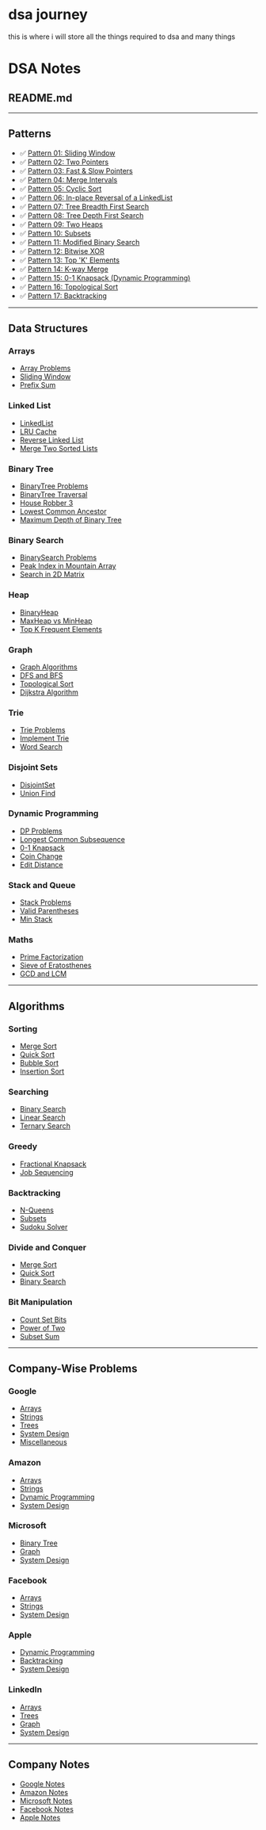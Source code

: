 # dsa journey 
 this is where i will store all the things required to dsa and many things

# DSA Notes

## README.md

---

## Patterns

- ✅ [Pattern 01: Sliding Window](./Patterns/✅%20Pattern%2001:%20Sliding%20Window.md)
- ✅ [Pattern 02: Two Pointers](./Patterns/✅%20Pattern%2002:%20Two%20Pointers.md)
- ✅ [Pattern 03: Fast & Slow Pointers](./Patterns/✅%20Pattern%2003:%20Fast%20&%20Slow%20Pointers.md)
- ✅ [Pattern 04: Merge Intervals](./Patterns/✅%20Pattern%2004:%20Merge%20Intervals.md)
- ✅ [Pattern 05: Cyclic Sort](./Patterns/✅%20Pattern%2005:%20Cyclic%20Sort.md)
- ✅ [Pattern 06: In-place Reversal of a LinkedList](./Patterns/✅%20Pattern%2006:%20In-place%20Reversal%20of%20a%20LinkedList.md)
- ✅ [Pattern 07: Tree Breadth First Search](./Patterns/✅%20Pattern%2007:%20Tree%20Breadth%20First%20Search.md)
- ✅ [Pattern 08: Tree Depth First Search](./Patterns/✅%20Pattern%2008:%20Tree%20Depth%20First%20Search.md)
- ✅ [Pattern 09: Two Heaps](./Patterns/✅%20Pattern%2009:%20Two%20Heaps.md)
- ✅ [Pattern 10: Subsets](./Patterns/✅%20Pattern%2010:%20Subsets.md)
- ✅ [Pattern 11: Modified Binary Search](./Patterns/✅%20Pattern%2011:%20Modified%20Binary%20Search.md)
- ✅ [Pattern 12: Bitwise XOR](./Patterns/✅%20Pattern%2012:%20Bitwise%20XOR.md)
- ✅ [Pattern 13: Top 'K' Elements](./Patterns/✅%20Pattern%2013:%20Top%20'K'%20Elements.md)
- ✅ [Pattern 14: K-way Merge](./Patterns/✅%20Pattern%2014:%20K-way%20Merge.md)
- ✅ [Pattern 15: 0-1 Knapsack (Dynamic Programming)](./Patterns/✅%20Pattern%2015:%200-1%20Knapsack%20(Dynamic%20Programming).md)
- ✅ [Pattern 16: Topological Sort](./Patterns/✅%20Pattern%2016:%20Topological%20Sort.md)
- ✅ [Pattern 17: Backtracking](./Patterns/✅%20Pattern%2017:%20Backtracking.md)

---

## Data Structures

### Arrays
- [Array Problems](./Data_Structures/Arrays/Array_Problems.md)
- [Sliding Window](./Data_Structures/Arrays/Sliding_Window.md)
- [Prefix Sum](./Data_Structures/Arrays/Prefix_Sum.md)

### Linked List
- [LinkedList](./Data_Structures/Linked_List/LinkedList.md)
- [LRU Cache](./Data_Structures/Linked_List/LRU_Cache.md)
- [Reverse Linked List](./Data_Structures/Linked_List/Reverse_Linked_List.md)
- [Merge Two Sorted Lists](./Data_Structures/Linked_List/Merge_Two_Sorted_Lists.md)

### Binary Tree
- [BinaryTree Problems](./Data_Structures/Binary_Tree/BinaryTree_Problems.md)
- [BinaryTree Traversal](./Data_Structures/Binary_Tree/BinaryTree_Traversal.md)
- [House Robber 3](./Data_Structures/Binary_Tree/House_Robber_3.md)
- [Lowest Common Ancestor](./Data_Structures/Binary_Tree/Lowest_Common_Ancestor.md)
- [Maximum Depth of Binary Tree](./Data_Structures/Binary_Tree/Maximum_Depth_of_Binary_Tree.md)

### Binary Search
- [BinarySearch Problems](./Data_Structures/Binary_Search/BinarySearch_Problems.md)
- [Peak Index in Mountain Array](./Data_Structures/Binary_Search/PeakIndex_in_Mountain_Array.md)
- [Search in 2D Matrix](./Data_Structures/Binary_Search/Search_in_2D_Matrix.md)

### Heap
- [BinaryHeap](./Data_Structures/Heap/BinaryHeap.md)
- [MaxHeap vs MinHeap](./Data_Structures/Heap/MaxHeap_vs_MinHeap.md)
- [Top K Frequent Elements](./Data_Structures/Heap/TopKFrequentElements.md)

### Graph
- [Graph Algorithms](./Data_Structures/Graph/Graph_Algorithms.md)
- [DFS and BFS](./Data_Structures/Graph/DFS_and_BFS.md)
- [Topological Sort](./Data_Structures/Graph/Topological_Sort.md)
- [Dijkstra Algorithm](./Data_Structures/Graph/Dijkstra_Algorithm.md)

### Trie
- [Trie Problems](./Data_Structures/Trie/Trie_Problems.md)
- [Implement Trie](./Data_Structures/Trie/Implement_Trie.md)
- [Word Search](./Data_Structures/Trie/Word_Search.md)

### Disjoint Sets
- [DisjointSet](./Data_Structures/Disjoint_Sets/DisjointSet.md)
- [Union Find](./Data_Structures/Disjoint_Sets/Union_Find.md)

### Dynamic Programming
- [DP Problems](./Data_Structures/Dynamic_Programming/DP_Problems.md)
- [Longest Common Subsequence](./Data_Structures/Dynamic_Programming/Longest_Common_Subsequence.md)
- [0-1 Knapsack](./Data_Structures/Dynamic_Programming/0_1_Knapsack.md)
- [Coin Change](./Data_Structures/Dynamic_Programming/Coin_Change.md)
- [Edit Distance](./Data_Structures/Dynamic_Programming/Edit_Distance.md)

### Stack and Queue
- [Stack Problems](./Data_Structures/Stack_and_Queue/Stack_Problems.md)
- [Valid Parentheses](./Data_Structures/Stack_and_Queue/Valid_Parentheses.md)
- [Min Stack](./Data_Structures/Stack_and_Queue/Min_Stack.md)

### Maths
- [Prime Factorization](./Data_Structures/Maths/Prime_Factorization.md)
- [Sieve of Eratosthenes](./Data_Structures/Maths/Sieve_of_Eratosthenes.md)
- [GCD and LCM](./Data_Structures/Maths/GCD_and_LCM.md)

---

## Algorithms

### Sorting
- [Merge Sort](./Algorithms/Sorting/Merge_Sort.md)
- [Quick Sort](./Algorithms/Sorting/Quick_Sort.md)
- [Bubble Sort](./Algorithms/Sorting/Bubble_Sort.md)
- [Insertion Sort](./Algorithms/Sorting/Insertion_Sort.md)

### Searching
- [Binary Search](./Algorithms/Searching/Binary_Search.md)
- [Linear Search](./Algorithms/Searching/Linear_Search.md)
- [Ternary Search](./Algorithms/Searching/Ternary_Search.md)

### Greedy
- [Fractional Knapsack](./Algorithms/Greedy/Fractional_Knapsack.md)
- [Job Sequencing](./Algorithms/Greedy/Job_Sequencing.md)

### Backtracking
- [N-Queens](./Algorithms/Backtracking/N-Queens.md)
- [Subsets](./Algorithms/Backtracking/Subsets.md)
- [Sudoku Solver](./Algorithms/Backtracking/Sudoku_Solver.md)

### Divide and Conquer
- [Merge Sort](./Algorithms/Divide_and_Conquer/Merge_Sort.md)
- [Quick Sort](./Algorithms/Divide_and_Conquer/Quick_Sort.md)
- [Binary Search](./Algorithms/Divide_and_Conquer/Binary_Search.md)

### Bit Manipulation
- [Count Set Bits](./Algorithms/Bit_Manipulation/Count_Set_Bits.md)
- [Power of Two](./Algorithms/Bit_Manipulation/Power_of_Two.md)
- [Subset Sum](./Algorithms/Bit_Manipulation/Subset_Sum.md)

---

## Company-Wise Problems

### Google
- [Arrays](./Company_Wise_Problems/Google/Arrays.md)
- [Strings](./Company_Wise_Problems/Google/Strings.md)
- [Trees](./Company_Wise_Problems/Google/Trees.md)
- [System Design](./Company_Wise_Problems/Google/System_Design.md)
- [Miscellaneous](./Company_Wise_Problems/Google/Miscellaneous.md)

### Amazon
- [Arrays](./Company_Wise_Problems/Amazon/Arrays.md)
- [Strings](./Company_Wise_Problems/Amazon/Strings.md)
- [Dynamic Programming](./Company_Wise_Problems/Amazon/Dynamic_Programming.md)
- [System Design](./Company_Wise_Problems/Amazon/System_Design.md)

### Microsoft
- [Binary Tree](./Company_Wise_Problems/Microsoft/Binary_Tree.md)
- [Graph](./Company_Wise_Problems/Microsoft/Graph.md)
- [System Design](./Company_Wise_Problems/Microsoft/System_Design.md)

### Facebook
- [Arrays](./Company_Wise_Problems/Facebook/Arrays.md)
- [Strings](./Company_Wise_Problems/Facebook/Strings.md)
- [System Design](./Company_Wise_Problems/Facebook/System_Design.md)

### Apple
- [Dynamic Programming](./Company_Wise_Problems/Apple/Dynamic_Programming.md)
- [Backtracking](./Company_Wise_Problems/Apple/Backtracking.md)
- [System Design](./Company_Wise_Problems/Apple/System_Design.md)

### LinkedIn
- [Arrays](./Company_Wise_Problems/LinkedIn/Arrays.md)
- [Trees](./Company_Wise_Problems/LinkedIn/Trees.md)
- [Graph](./Company_Wise_Problems/LinkedIn/Graph.md)
- [System Design](./Company_Wise_Problems/LinkedIn/System_Design.md)

---

## Company Notes

- [Google Notes](./Company_Notes/Google_Notes.md)
- [Amazon Notes](./Company_Notes/Amazon_Notes.md)
- [Microsoft Notes](./Company_Notes/Microsoft_Notes.md)
- [Facebook Notes](./Company_Notes/Facebook_Notes.md)
- [Apple Notes](./Company_Notes/Apple_Notes.md)
